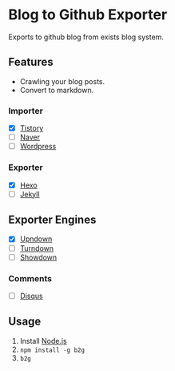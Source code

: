 # Blog to Github Exporter
Exports to github blog from exists blog system.

## Features
- Crawling your blog posts.
- Convert to markdown.

### Importer
- [x] [Tistory](https://tistory.com/)
- [ ] [Naver](https://blog.naver.com)
- [ ] [Wordpress](https://wordpress.com)

### Exporter
- [x] [Hexo](https://hexo.io)
- [ ] [Jekyll](https://jekyllrb.com)

## Exporter Engines
- [x] [Upndown](https://github.com/netgusto/upndown)
- [ ] [Turndown](https://github.com/domchristie/turndown)
- [ ] [Showdown](https://github.com/showdownjs/showdown)

### Comments
- [ ] [Disqus](https://disqus.com/)

## Usage

1. Install [Node.js](https://nodejs.org/)
2. `npm install -g b2g`
3. `b2g`
